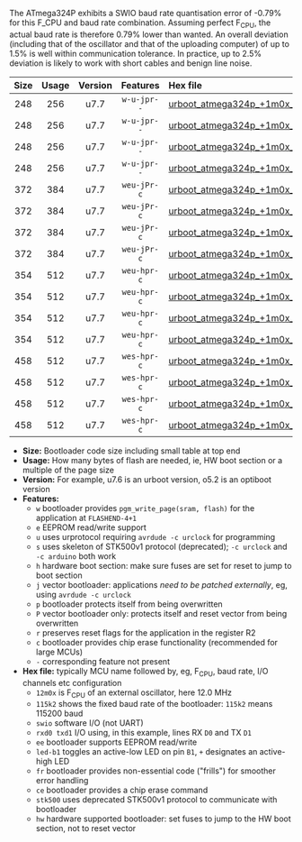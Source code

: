 The ATmega324P exhibits a SWIO baud rate quantisation error of -0.79% for this F_CPU and baud rate combination. Assuming perfect F<sub>CPU</sub>, the actual baud rate is therefore 0.79% lower than wanted. An overall deviation (including that of the oscillator and that of the uploading computer) of up to 1.5% is well within communication tolerance. In practice, up to 2.5% deviation is likely to work with short cables and benign line noise.

|Size|Usage|Version|Features|Hex file|
|:-:|:-:|:-:|:-:|:--|
|248|256|u7.7|`w-u-jpr--`|[urboot_atmega324p_+1m0x_++28k8_swio_rxd0_txd1_led+b0.hex](https://raw.githubusercontent.com/stefanrueger/urboot.hex/main/cores/mightycore/atmega324p/external_oscillator/fcpu_+1m0x/br_++28k8/urboot_atmega324p_+1m0x_++28k8_swio_rxd0_txd1_led+b0.hex)|
|248|256|u7.7|`w-u-jpr--`|[urboot_atmega324p_+1m0x_++28k8_swio_rxd0_txd1_led+b7.hex](https://raw.githubusercontent.com/stefanrueger/urboot.hex/main/cores/mightycore/atmega324p/external_oscillator/fcpu_+1m0x/br_++28k8/urboot_atmega324p_+1m0x_++28k8_swio_rxd0_txd1_led+b7.hex)|
|248|256|u7.7|`w-u-jpr--`|[urboot_atmega324p_+1m0x_++28k8_swio_rxd2_txd3_led+b0.hex](https://raw.githubusercontent.com/stefanrueger/urboot.hex/main/cores/mightycore/atmega324p/external_oscillator/fcpu_+1m0x/br_++28k8/urboot_atmega324p_+1m0x_++28k8_swio_rxd2_txd3_led+b0.hex)|
|248|256|u7.7|`w-u-jpr--`|[urboot_atmega324p_+1m0x_++28k8_swio_rxd2_txd3_led+b7.hex](https://raw.githubusercontent.com/stefanrueger/urboot.hex/main/cores/mightycore/atmega324p/external_oscillator/fcpu_+1m0x/br_++28k8/urboot_atmega324p_+1m0x_++28k8_swio_rxd2_txd3_led+b7.hex)|
|372|384|u7.7|`weu-jPr-c`|[urboot_atmega324p_+1m0x_++28k8_swio_rxd0_txd1_ee_led+b0_fr_ce.hex](https://raw.githubusercontent.com/stefanrueger/urboot.hex/main/cores/mightycore/atmega324p/external_oscillator/fcpu_+1m0x/br_++28k8/urboot_atmega324p_+1m0x_++28k8_swio_rxd0_txd1_ee_led+b0_fr_ce.hex)|
|372|384|u7.7|`weu-jPr-c`|[urboot_atmega324p_+1m0x_++28k8_swio_rxd0_txd1_ee_led+b7_fr_ce.hex](https://raw.githubusercontent.com/stefanrueger/urboot.hex/main/cores/mightycore/atmega324p/external_oscillator/fcpu_+1m0x/br_++28k8/urboot_atmega324p_+1m0x_++28k8_swio_rxd0_txd1_ee_led+b7_fr_ce.hex)|
|372|384|u7.7|`weu-jPr-c`|[urboot_atmega324p_+1m0x_++28k8_swio_rxd2_txd3_ee_led+b0_fr_ce.hex](https://raw.githubusercontent.com/stefanrueger/urboot.hex/main/cores/mightycore/atmega324p/external_oscillator/fcpu_+1m0x/br_++28k8/urboot_atmega324p_+1m0x_++28k8_swio_rxd2_txd3_ee_led+b0_fr_ce.hex)|
|372|384|u7.7|`weu-jPr-c`|[urboot_atmega324p_+1m0x_++28k8_swio_rxd2_txd3_ee_led+b7_fr_ce.hex](https://raw.githubusercontent.com/stefanrueger/urboot.hex/main/cores/mightycore/atmega324p/external_oscillator/fcpu_+1m0x/br_++28k8/urboot_atmega324p_+1m0x_++28k8_swio_rxd2_txd3_ee_led+b7_fr_ce.hex)|
|354|512|u7.7|`weu-hpr-c`|[urboot_atmega324p_+1m0x_++28k8_swio_rxd0_txd1_ee_led+b0_fr_ce_hw.hex](https://raw.githubusercontent.com/stefanrueger/urboot.hex/main/cores/mightycore/atmega324p/external_oscillator/fcpu_+1m0x/br_++28k8/urboot_atmega324p_+1m0x_++28k8_swio_rxd0_txd1_ee_led+b0_fr_ce_hw.hex)|
|354|512|u7.7|`weu-hpr-c`|[urboot_atmega324p_+1m0x_++28k8_swio_rxd0_txd1_ee_led+b7_fr_ce_hw.hex](https://raw.githubusercontent.com/stefanrueger/urboot.hex/main/cores/mightycore/atmega324p/external_oscillator/fcpu_+1m0x/br_++28k8/urboot_atmega324p_+1m0x_++28k8_swio_rxd0_txd1_ee_led+b7_fr_ce_hw.hex)|
|354|512|u7.7|`weu-hpr-c`|[urboot_atmega324p_+1m0x_++28k8_swio_rxd2_txd3_ee_led+b0_fr_ce_hw.hex](https://raw.githubusercontent.com/stefanrueger/urboot.hex/main/cores/mightycore/atmega324p/external_oscillator/fcpu_+1m0x/br_++28k8/urboot_atmega324p_+1m0x_++28k8_swio_rxd2_txd3_ee_led+b0_fr_ce_hw.hex)|
|354|512|u7.7|`weu-hpr-c`|[urboot_atmega324p_+1m0x_++28k8_swio_rxd2_txd3_ee_led+b7_fr_ce_hw.hex](https://raw.githubusercontent.com/stefanrueger/urboot.hex/main/cores/mightycore/atmega324p/external_oscillator/fcpu_+1m0x/br_++28k8/urboot_atmega324p_+1m0x_++28k8_swio_rxd2_txd3_ee_led+b7_fr_ce_hw.hex)|
|458|512|u7.7|`wes-hpr-c`|[urboot_atmega324p_+1m0x_++28k8_swio_rxd0_txd1_ee_led+b0_fr_ce_stk500_hw.hex](https://raw.githubusercontent.com/stefanrueger/urboot.hex/main/cores/mightycore/atmega324p/external_oscillator/fcpu_+1m0x/br_++28k8/urboot_atmega324p_+1m0x_++28k8_swio_rxd0_txd1_ee_led+b0_fr_ce_stk500_hw.hex)|
|458|512|u7.7|`wes-hpr-c`|[urboot_atmega324p_+1m0x_++28k8_swio_rxd0_txd1_ee_led+b7_fr_ce_stk500_hw.hex](https://raw.githubusercontent.com/stefanrueger/urboot.hex/main/cores/mightycore/atmega324p/external_oscillator/fcpu_+1m0x/br_++28k8/urboot_atmega324p_+1m0x_++28k8_swio_rxd0_txd1_ee_led+b7_fr_ce_stk500_hw.hex)|
|458|512|u7.7|`wes-hpr-c`|[urboot_atmega324p_+1m0x_++28k8_swio_rxd2_txd3_ee_led+b0_fr_ce_stk500_hw.hex](https://raw.githubusercontent.com/stefanrueger/urboot.hex/main/cores/mightycore/atmega324p/external_oscillator/fcpu_+1m0x/br_++28k8/urboot_atmega324p_+1m0x_++28k8_swio_rxd2_txd3_ee_led+b0_fr_ce_stk500_hw.hex)|
|458|512|u7.7|`wes-hpr-c`|[urboot_atmega324p_+1m0x_++28k8_swio_rxd2_txd3_ee_led+b7_fr_ce_stk500_hw.hex](https://raw.githubusercontent.com/stefanrueger/urboot.hex/main/cores/mightycore/atmega324p/external_oscillator/fcpu_+1m0x/br_++28k8/urboot_atmega324p_+1m0x_++28k8_swio_rxd2_txd3_ee_led+b7_fr_ce_stk500_hw.hex)|

- **Size:** Bootloader code size including small table at top end
- **Usage:** How many bytes of flash are needed, ie, HW boot section or a multiple of the page size
- **Version:** For example, u7.6 is an urboot version, o5.2 is an optiboot version
- **Features:**
  + `w` bootloader provides `pgm_write_page(sram, flash)` for the application at `FLASHEND-4+1`
  + `e` EEPROM read/write support
  + `u` uses urprotocol requiring `avrdude -c urclock` for programming
  + `s` uses skeleton of STK500v1 protocol (deprecated); `-c urclock` and `-c arduino` both work
  + `h` hardware boot section: make sure fuses are set for reset to jump to boot section
  + `j` vector bootloader: applications *need to be patched externally*, eg, using `avrdude -c urclock`
  + `p` bootloader protects itself from being overwritten
  + `P` vector bootloader only: protects itself and reset vector from being overwritten
  + `r` preserves reset flags for the application in the register R2
  + `c` bootloader provides chip erase functionality (recommended for large MCUs)
  + `-` corresponding feature not present
- **Hex file:** typically MCU name followed by, eg, F<sub>CPU</sub>, baud rate, I/O channels etc configuration
  + `12m0x` is F<sub>CPU</sub> of an external oscillator, here 12.0 MHz
  + `115k2` shows the fixed baud rate of the bootloader: `115k2` means 115200 baud
  + `swio` software I/O (not UART)
  + `rxd0 txd1` I/O using, in this example, lines RX `D0` and TX `D1`
  + `ee` bootloader supports EEPROM read/write
  + `led-b1` toggles an active-low LED on pin `B1`, `+` designates an active-high LED
  + `fr` bootloader provides non-essential code ("frills") for smoother error handling
  + `ce` bootloader provides a chip erase command
  + `stk500` uses deprecated STK500v1 protocol to communicate with bootloader
  + `hw` hardware supported bootloader: set fuses to jump to the HW boot section, not to reset vector
